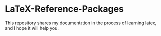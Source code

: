 # LaTeX-Reference-Packages
This repository shares my documentation in the process of learning latex, and I hope it will help you.

